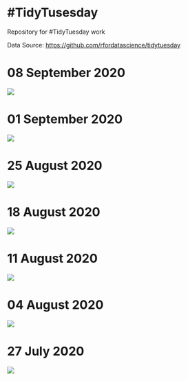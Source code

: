 # #TidyTusesday
Repository for #TidyTuesday work

Data Source: https://github.com/rfordatascience/tidytuesday

# 08 September 2020
![](https://github.com/jennschilling/tidytusesday/blob/master/2020-09-08/friends_seasons.gif)

#  01 September 2020
![](https://github.com/jennschilling/tidytusesday/blob/master/2020-09-01/banana.yield.png)

# 25 August 2020
![](https://github.com/jennschilling/tidytusesday/blob/master/2020-08-25/chopped.png)

# 18 August 2020
![](https://github.com/jennschilling/tidytusesday/blob/master/2020-08-18/extinct.plants.png)

# 11 August 2020
![](https://github.com/jennschilling/tidytusesday/blob/master/2020-08-11/avatar.ratings.characters.png)

# 04 August 2020

![](https://github.com/jennschilling/tidytusesday/blob/master/2020-08-04/top10_european_energy.png)

# 27 July 2020

![](https://github.com/jennschilling/tidytusesday/blob/master/2020-07-28/tidytuesday-palmerpenguins.png)
